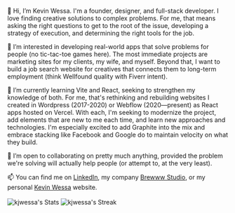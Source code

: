 👋 Hi, I’m Kevin Wessa. I'm a founder, designer, and full-stack developer. I love finding creative solutions to complex problems. For me, that means asking the right questions to get to the root of the issue, developing a strategy of execution, and determining the right tools for the job. 

👀 I’m interested in developing real-world apps that solve problems for people (no tic-tac-toe games here). The most immediate projects are marketing sites for my clients, my wife, and myself. Beyond that, I want to build a job search website for creatives that connects them to long-term employment (think Wellfound quality with Fiverr intent). 

🌱 I’m currently learning Vite and React, seeking to strengthen my knowledge of both. For me, that's rethinking and rebuilding websites I created in Wordpress (2017-2020) or Webflow (2020—present) as React apps hosted on Vercel. With each, I'm seeking to modernize the project, add elements that are new to me each time, and learn new approaches and technologies. I'm especially excited to add Graphite into the mix and embrace stacking like Facebook and Google do to maintain velocity on what they build. 

💞️ I’m open to collaborating on pretty much anything, provided the problem we're solving will actually help people (or attempt to, at the very least).

📫 You can find me on [LinkedIn](https://www.linkedin.com/in/kjwessa/), my company [Brewww Studio](https://brewww.studio), or my personal [Kevin Wessa](https://www.kevinwessa.com) website. 
<br><br>
  ![kjwessa's Stats](https://github-readme-stats.vercel.app/api?username=kjwessa&theme=react&show_icons=true&hide_border=true&count_private=true)
  ![kjwessa's Streak](https://github-readme-streak-stats.herokuapp.com/?user=kjwessa&theme=react&hide_border=true)
